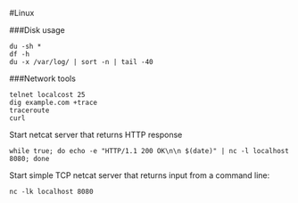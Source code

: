 #Linux

###Disk usage

```
du -sh *
df -h
du -x /var/log/ | sort -n | tail -40
```

###Network tools

```
telnet localcost 25
dig example.com +trace
traceroute
curl
```
Start netcat server that returns HTTP response

```
while true; do echo -e "HTTP/1.1 200 OK\n\n $(date)" | nc -l localhost 8080; done
```
Start simple TCP netcat server that returns input from a command line:
```
nc -lk localhost 8080
```